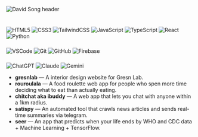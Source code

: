 ![David Song header](https://capsule-render.vercel.app/api?type=waving&height=150&color=gradient&text=David%20Song&fontAlignY=33&fontSize=50&fontAlign=30)
<h1 align="center"></h1>

###
![HTML5](https://img.shields.io/badge/HTML5-000000?style=flat-square&logo=html5&logoColor=E34F26)
![CSS3](https://img.shields.io/badge/CSS3-000000?style=flat-square&logo=css3&logoColor=1572B6)
![TailwindCSS](https://img.shields.io/badge/Tailwind-000000?style=flat-square&logo=tailwindcss&logoColor=38B2AC)
![JavaScript](https://img.shields.io/badge/JavaScript-000000?style=flat-square&logo=javascript&logoColor=F7DF1E)
![TypeScript](https://img.shields.io/badge/TypeScript-000000?style=flat-square&logo=typescript&logoColor=3178C6)
![React](https://img.shields.io/badge/React-000000?style=flat-square&logo=react&logoColor=61DAFB)
![Python](https://img.shields.io/badge/Python-000000?style=flat-square&logo=python&logoColor=3776AB)

###
![VSCode](https://img.shields.io/badge/VSCode-000000?style=flat-square&logo=visual-studio-code&logoColor=007ACC)
![Git](https://img.shields.io/badge/Git-000000?style=flat-square&logo=git&logoColor=F05032)
![GitHub](https://img.shields.io/badge/GitHub-000000?style=flat-square&logo=github&logoColor=white)
![Firebase](https://img.shields.io/badge/Firebase-000000?style=flat-square&logo=firebase&logoColor=FFCA28)

###
![ChatGPT](https://img.shields.io/badge/ChatGPT-000000?style=flat-square&logo=openai&logoColor=74AA9C)
![Claude](https://img.shields.io/badge/Claude-000000?style=flat-square&logo=anthropic&logoColor=white)
![Gemini](https://img.shields.io/badge/Gemini-000000?style=flat-square&logo=googlegemini&logoColor=4285F4)
</div>

<ul>
  <li><strong>gresnlab</strong> — A interior design website for Gresn Lab. </li>
  <li><strong>rouroulala</strong> — A food roulette web app for people who spen more time deciding what to eat than actually eating. </li>
  <li><strong>chitchat aka ibuddy</strong> — A web app that lets you chat with anyone within a 1km radius.</li>
  <li><strong>satispy</strong> — An automated tool that crawls news articles and sends real-time summaries via telegram. </li>
  <li><strong>seer</strong> — An app that predicts when your life ends by WHO and CDC data + Machine Learning + TensorFlow. </li>
</ul>
